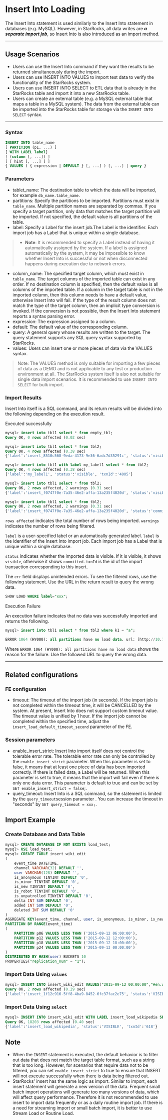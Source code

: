 # Insert Into Loading

The Insert Into statement is used similarly to the Insert Into statement in databases (e.g. MySQL).
However, in StarRocks, all data writes are ***a separate import job***, so Insert Into is also introduced as an import method.

---

## Usage Scenarios

* Users can use the Insert Into command if they want the results to be returned simultaneously during the import.
* Users can use INSERT INTO VALUES to import test data to verify the functionality of the StarRocks system.
* Users can use INSERT INTO SELECT to ETL data that is already in the StarRocks table and import it into a new StarRocks table.
* Users can create an external table (e.g. a MySQL external table that maps a table in a MySQL system). The data from the external table can be imported into the StarRocks table for storage via the `INSERT INTO SELECT` syntax.

---

### Syntax

~~~sql
INSERT INTO table_name
[ PARTITION (p1, ...) ]
[ WITH LABEL label]
[ (column [, ...]) ]
[ [ hint [, ...] ] ]
{ VALUES ( { expression | DEFAULT } [, ...] ) [, ...] | query }
~~~

### Parameters

* tablet_name: The destination table to which the data will be imported, for example `db_name.table_name`.
* partitions: Specify the partitions to be imported. Partitions must exist in `table_name`. Multiple partition names are separated by commas. If you specify a target partition, only data that matches the target partition will be imported. If not specified, the default value is all partitions of the table.
* label: Specify a Label for the insert job.The Label is the identifier. Each import job has a Label that is unique within a single database.

> * **Note**: It is recommended to specify a Label instead of having it automatically assigned by the system. If a label is assigned automatically by the system, it may be impossible to know whether Insert Into is successful or not when disconnected happens       during execution due to network errors.

* column_name: The specified target column, which must exist in `table_name`. The target columns of the imported table can exist in any order. If no destination column is specified, then the default value is all columns of the imported table. If a column in the target table is not in the imported column, then this column needs to have a default value, otherwise Insert Into will fail. If the type of the result column does not match the type of the target column, then an implicit type conversion is invoked. If the conversion is not possible, then the Insert Into statement reports a syntax parsing error.
* expression: The expression assigned to a column.
* default: The default value of the corresponding column.
* query: A general query whose results are written to the target. The query statement supports any SQL query syntax supported by StarRocks.
* values: Users can insert one or more pieces of data via the VALUES syntax.

> Note: The VALUES method is only suitable for importing a few pieces of data as a DEMO and is not applicable to any test or production environment at all. The StarRocks system itself is also not suitable for single data import scenarios. It is recommended to use `INSERT INTO SELECT` for bulk import.

### Import Results

Insert Into itself is a SQL command, and its return results will be divided into the following depending on the execution result.

Executed successfully

~~~sql
mysql> insert into tbl1 select * from empty_tbl;
Query OK, 0 rows affected (0.02 sec)

mysql> insert into tbl1 select * from tbl2;
Query OK, 4 rows affected (0.38 sec)
{'label':'insert_8510c568-9eda-4173-9e36-6adc7d35291c', 'status':'visible', 'txnId':'4005'}

mysql> insert into tbl1 with label my_label1 select * from tbl2;
Query OK, 4 rows affected (0.38 sec)
{'label':'my_label1', 'status':'visible', 'txnId':'4005'}

mysql> insert into tbl1 select * from tbl2;
Query OK, 2 rows affected, 2 warnings (0.31 sec)
{'label':'insert_f0747f0e-7a35-46e2-affa-13a235f4020d', 'status':'visible', 'txnId':'4005'}

mysql> insert into tbl1 select * from tbl2;
Query OK, 2 rows affected, 2 warnings (0.31 sec)
{'label':'insert_f0747f0e-7a35-46e2-affa-13a235f4020d', 'status':'committed', 'txnId':'4005'}

~~~

`rows affected` indicates the total number of rows being imported. `warnings` indicates the number of rows being filtered.

`label` is a user-specified label or an automatically generated label. `label` is the identifier of the Insert Into import job. Each import job has a Label that is unique within a single database.

`status` indicates whether the imported data is visible. If it is visible, it shows `visible`, otherwise it shows `committed`.
`txnId` is the id of the import transaction corresponding to this insert.

The `err` field displays unintended errors. To see the filtered rows, use the following statement. Use the URL in the return result to query the wrong data.

~~~sql
SHOW LOAD WHERE label="xxx";
~~~

Execution Failure

An execution failure indicates that no data was successfully imported and returns the following.

~~~sql
mysql> insert into tbl1 select * from tbl2 where k1 = "a";

ERROR 1064 (HY000): all partitions have no load data. url: [http://10.74.167.16:8042/api/_load_error_log?file=__shard_2/error_log_insert_stmt_ba8bb9e158e4879-ae8de8507c0bf8a2_ba8bb9e158e4879_ae8de8507c0bf8a2](http://10.74.167.16:8042/api/_load_error_log?file=__shard_2/error_log_insert_stmt_ba8bb9e158e4879-ae8de8507c0bf8a2_ba8bb9e158e4879_ae8de8507c0bf8a2)

~~~

Where `ERROR 1064 (HY000): all partitions have no load data` shows the reason for the failure. Use the followed URL to query the wrong data.

---

## Related configurations

### FE configuration

* timeout: The timeout of the import job (in seconds). If the import job is not completed within the timeout time, it will be CANCELLED by the system. At present, Insert Into does not support custom timeout value. The timeout value is unified by 1 hour. If the import job cannot be completed within the specified time, adjust the `insert_load_default_timeout_second` parameter of the FE.

### Session parameters

* enable_insert_strict: Insert Into import itself does not control the tolerable error rate. The tolerable error rate can only be controlled by the `enable_insert_strict` parameter. When this parameter is set to false, it means that at least one piece of data has been imported correctly. If there is failed data, a Label will be returned. When this parameter is set to true, it means that the import will fail even if there is only one data error. This parameter is default to  true and can be set by `SET enable_insert_strict = false`;.
* query_timeout: Insert Into is a SQL command, so the statement is limited by the `query_timeout`session parameter . You can increase the timeout in "seconds" by `SET query_timeout = xxx;`.

## Import Example

### Create Database and Data Table

~~~sql
mysql> CREATE DATABASE IF NOT EXISTS load_test;
mysql> USE load_test;
mysql> CREATE TABLE insert_wiki_edit
(
    event_time DATETIME,
    channel VARCHAR(32) DEFAULT '',
    user VARCHAR(128) DEFAULT '',
    is_anonymous TINYINT DEFAULT '0',
    is_minor TINYINT DEFAULT '0',
    is_new TINYINT DEFAULT '0',
    is_robot TINYINT DEFAULT '0',
    is_unpatrolled TINYINT DEFAULT '0',
    delta INT SUM DEFAULT '0',
    added INT SUM DEFAULT '0',
    deleted INT SUM DEFAULT '0'
)
AGGREGATE KEY(event_time, channel, user, is_anonymous, is_minor, is_new, is_robot, is_unpatrolled)
PARTITION BY RANGE(event_time)
(
    PARTITION p06 VALUES LESS THAN ('2015-09-12 06:00:00'),
    PARTITION p12 VALUES LESS THAN ('2015-09-12 12:00:00'),
    PARTITION p18 VALUES LESS THAN ('2015-09-12 18:00:00'),
    PARTITION p24 VALUES LESS THAN ('2015-09-13 00:00:00')
)
DISTRIBUTED BY HASH(user) BUCKETS 10
PROPERTIES("replication_num" = "1");

~~~

### Import Data Using `values`

~~~sql
mysql> INSERT INTO insert_wiki_edit VALUES("2015-09-12 00:00:00","#en.wikipedia","GELongstreet",0,0,0,0,0,36,36,0),("2015-09-12 00:00:00","#ca.wikipedia","PereBot",0,1,0,1,0,17,17,0);
Query OK, 2 rows affected (0.29 sec)
{'label':'insert_1f12c916-5ff8-4ba9-8452-6fc37fac2e75', 'status':'VISIBLE', 'txnId':'601'}

~~~

### Import Data Using `select`

~~~sql
mysql> INSERT INTO insert_wiki_edit WITH LABEL insert_load_wikipedia SELECT * FROM routine_wiki_edit; 
Query OK, 18203 rows affected (0.40 sec)
{'label':'insert_load_wikipedia', 'status':'VISIBLE', 'txnId':'618'}

~~~

## Note

* When the `INSERT` statement is executed, the default behavior is to filter out data that does not match the target table format, such as a string that is too long. However, for scenarios that require data not to be filtered, you can set `enable_insert_strict` to true to ensure that INSERT will not execute successfully when there is data being filtered out.
* StarRocks' insert has the same logic as import. Similar to import, each insert statement will generate a new version of the data. Frequent small batch import operations will generate too many versions of data, which will affect query performance. Therefore it is not recommended to use insert to import data frequently or as a daily routine import job. If there is a need for streaming import or small batch import, it is better to use Stream Load or Routine Load.
